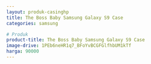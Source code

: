```yaml
---
layout: produk-casinghp
title: The Boss Baby Samsung Galaxy S9 Case
categories: samsung

# Produk
product-title: The Boss Baby Samsung Galaxy S9 Case
image-drive: 1PEb6neHR1q7_BFoYvBCGFGlfhbUM1kTf
harga: 90000
---
```

